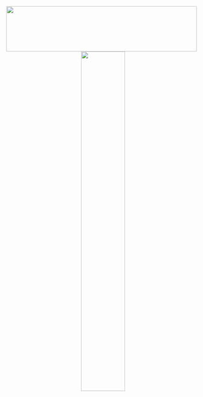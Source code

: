<div align="center">
  
  <a href="https://github.com/git-goods/gitanimals" style="width: 48%;"> 
    <img src="https://render.gitanimals.org/lines/xoguqrla?pet-id=1" width="100%" height="120"/> 
  </a>&nbsp;
  <img src="https://github-readme-stats.vercel.app/api/top-langs/?username=xoguqrla&layout=compact&theme=graywhite" width="48%"/>

</div>
